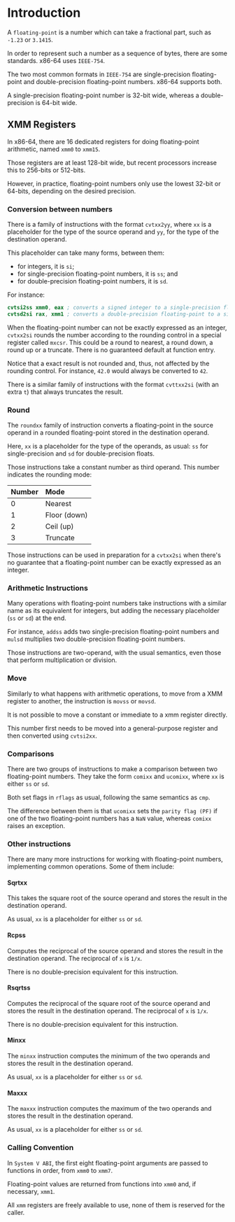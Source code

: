 # Introduction

A `floating-point` is a number which can take a fractional part, such as `-1.23` or `3.1415`.

In order to represent such a number as a sequence of bytes, there are some standards.
x86-64 uses `IEEE-754`.

The two most common formats in `IEEE-754` are single-precision floating-point and double-precision floating-point numbers.
x86-64 supports both.

A single-precision floating-point number is 32-bit wide, whereas a double-precision is 64-bit wide.

## XMM Registers

In x86-64, there are 16 dedicated registers for doing floating-point arithmetic, named `xmm0` to `xmm15`.

Those registers are at least 128-bit wide, but recent processors increase this to 256-bits or 512-bits.

However, in practice, floating-point numbers only use the lowest 32-bit or 64-bits, depending on the desired precision.

### Conversion between numbers

There is a family of instructions with the format `cvtxx2yy`, where `xx` is a placeholder for the type of the source operand and `yy`, for the type of the destination operand.

This placeholder can take many forms, between them:

- for integers, it is `si`;
- for single-precision floating-point numbers, it is `ss`; and
- for double-precision floating-point numbers, it is `sd`.

For instance:

```nasm
cvtsi2ss xmm0, eax ; converts a signed integer to a single-precision floating-point
cvtsd2si rax, xmm1 ; converts a double-precision floating-point to a signed integer
```

When the floating-point number can not be exactly expressed as an integer, `cvtxx2si` rounds the number according to the rounding control in a special register called `mxcsr`.
This could be a round to nearest, a round down, a round up or a truncate.
There is no guaranteed default at function entry.

Notice that a exact result is not rounded and, thus, not affected by the rounding control.
For instance, `42.0` would always be converted to `42`.

There is a similar family of instructions with the format `cvttxx2si` (with an extra `t`) that always truncates the result.

### Round

The `roundxx` family of instruction converts a floating-point in the source operand in a rounded floating-point stored in the destination operand.

Here, `xx` is a placeholder for the type of the operands, as usual: `ss` for single-precision and `sd` for double-precision floats.

Those instructions take a constant number as third operand.
This number indicates the rounding mode:

| Number | Mode |
|:-------|:-----|
| 0 | Nearest |
| 1 | Floor (down) |
| 2 | Ceil (up) |
| 3 | Truncate |

Those instructions can be used in preparation for a `cvtxx2si` when there's no guarantee that a floating-point number can be exactly expressed as an integer.

### Arithmetic Instructions

Many operations with floating-point numbers take instructions with a similar name as its equivalent for integers, but adding the necessary placeholder (`ss` or `sd`) at the end.

For instance, `addss` adds two single-precision floating-point numbers and `mulsd` multiplies two double-precision floating-point numbers.

Those instructions are two-operand, with the usual semantics, even those that perform multiplication or division.

### Move

Similarly to what happens with arithmetic operations, to move from a XMM register to another, the instruction is `movss` or `movsd`.

It is not possible to move a constant or immediate to a xmm register directly.

This number first needs to be moved into a general-purpose register and then converted using `cvtsi2xx`.

### Comparisons

There are two groups of instructions to make a comparison between two floating-point numbers.
They take the form `comixx` and `ucomixx`, where `xx` is either `ss` or `sd`.

Both set flags in `rflags` as usual, following the same semantics as `cmp`.

The difference between them is that `ucomixx` sets the `parity flag (PF)` if one of the two floating-point numbers has a `NaN` value, whereas `comixx` raises an exception.

### Other instructions

There are many more instructions for working with floating-point numbers, implementing common operations.
Some of them include:

#### Sqrtxx

This takes the square root of the source operand and stores the result in the destination operand.

As usual, `xx` is a placeholder for either `ss` or `sd`.

#### Rcpss

Computes the reciprocal of the source operand and stores the result in the destination operand.
The reciprocal of `x` is `1/x`.

There is no double-precision equivalent for this instruction.

#### Rsqrtss

Computes the reciprocal of the square root of the source operand and stores the result in the destination operand.
The reciprocal of `x` is `1/x`.

There is no double-precision equivalent for this instruction.

#### Minxx

The `minxx` instruction computes the minimum of the two operands and stores the result in the destination operand.

As usual, `xx` is a placeholder for either `ss` or `sd`.

#### Maxxx

The `maxxx` instruction computes the maximum of the two operands and stores the result in the destination operand.

As usual, `xx` is a placeholder for either `ss` or `sd`.

### Calling Convention

In `System V ABI`, the first eight floating-point arguments are passed to functions in order, from `xmm0` to `xmm7`.

Floating-point values are returned from functions into `xmm0` and, if necessary, `xmm1`.

All `xmm` registers are freely available to use, none of them is reserved for the caller.
